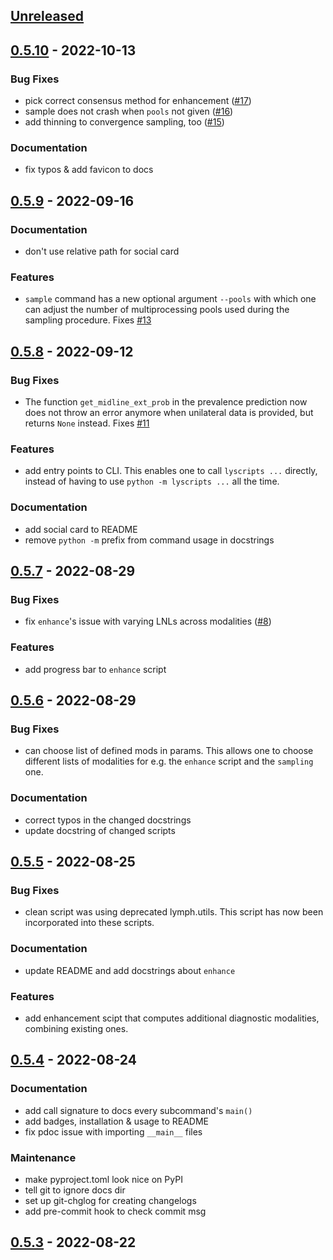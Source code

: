 <a name="unreleased"></a>
## [Unreleased]

<a name="0.5.10"></a>
## [0.5.10] - 2022-10-13

### Bug Fixes
- pick correct consensus method for enhancement ([#17])
- sample does not crash when `pools` not given ([#16])
- add thinning to convergence sampling, too ([#15])

### Documentation
- fix typos & add favicon to docs

<a name="0.5.9"></a>
## [0.5.9] - 2022-09-16

### Documentation
- don't use relative path for social card

### Features
- `sample` command has a new optional argument `--pools` with which one can adjust the number of multiprocessing pools used during the sampling procedure. Fixes [#13]

<a name="0.5.8"></a>
## [0.5.8] - 2022-09-12

### Bug Fixes
- The function `get_midline_ext_prob` in the prevalence prediction now
does not throw an error anymore when unilateral data is provided, but
returns `None` instead. Fixes [#11]

### Features
- add entry points to CLI. This enables one to call `lyscripts ...` directly, instead of having to use `python -m lyscripts ...` all the time.

### Documentation
- add social card to README
- remove `python -m` prefix from command usage in docstrings

<a name="0.5.7"></a>
## [0.5.7] - 2022-08-29

### Bug Fixes
- fix `enhance`'s issue with varying LNLs across modalities ([#8])

### Features
- add progress bar to `enhance` script

<a name="0.5.6"></a>
## [0.5.6] - 2022-08-29

### Bug Fixes
- can choose list of defined mods in params. This allows one to choose different lists of modalities for e.g. the `enhance` script and the `sampling` one.

### Documentation
- correct typos in the changed docstrings
- update docstring of changed scripts

<a name="0.5.5"></a>
## [0.5.5] - 2022-08-25

### Bug Fixes
- clean script was using deprecated lymph.utils. This script has now been incorporated into these scripts.

### Documentation
- update README and add docstrings about `enhance`

### Features
- add enhancement scipt that computes additional diagnostic modalities, combining existing ones.

<a name="0.5.4"></a>
## [0.5.4] - 2022-08-24

### Documentation
- add call signature to docs every subcommand's `main()`
- add badges, installation & usage to README
- fix pdoc issue with importing `__main__` files

### Maintenance
- make pyproject.toml look nice on PyPI
- tell git to ignore docs dir
- set up git-chglog for creating changelogs
- add pre-commit hook to check commit msg


<a name="0.5.3"></a>
## [0.5.3] - 2022-08-22

[Unreleased]: https://github.com/rmnldwg/lyscripts/compare/0.5.10...HEAD
[0.5.10]: https://github.com/rmnldwg/lyscripts/compare/0.5.9...0.5.10
[0.5.9]: https://github.com/rmnldwg/lyscripts/compare/0.5.8...0.5.9
[0.5.8]: https://github.com/rmnldwg/lyscripts/compare/0.5.7...0.5.8
[0.5.7]: https://github.com/rmnldwg/lyscripts/compare/0.5.6...0.5.7
[0.5.6]: https://github.com/rmnldwg/lyscripts/compare/0.5.5...0.5.6
[0.5.5]: https://github.com/rmnldwg/lyscripts/compare/0.5.4...0.5.5
[0.5.4]: https://github.com/rmnldwg/lyscripts/compare/0.5.3...0.5.4
[0.5.3]: https://github.com/rmnldwg/lyscripts/compare/0.5.2...0.5.3

[#8]: https://github.com/rmnldwg/lyscripts/issues/8
[#11]: https://github.com/rmnldwg/lyscripts/issues/11
[#13]: https://github.com/rmnldwg/lyscripts/issues/13
[#15]: https://github.com/rmnldwg/lyscripts/issues/15
[#16]: https://github.com/rmnldwg/lyscripts/issues/16
[#17]: https://github.com/rmnldwg/lyscripts/issues/17
